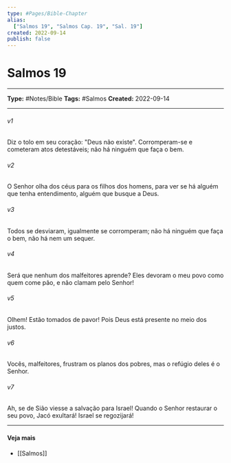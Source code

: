 ```yaml
---
type: #Pages/Bible-Chapter
alias:
  ["Salmos 19", "Salmos Cap. 19", "Sal. 19"]
created: 2022-09-14
publish: false
---
```


# Salmos 19

---

**Type:** #Notes/Bible
**Tags:** #Salmos
**Created:** 2022-09-14

---

###### v1
Diz o tolo em seu coração: "Deus não existe". Corromperam-se e cometeram atos detestáveis; não há ninguém que faça o bem.
###### v2
O Senhor olha dos céus para os filhos dos homens, para ver se há alguém que tenha entendimento, alguém que busque a Deus.
###### v3
Todos se desviaram, igualmente se corromperam; não há ninguém que faça o bem, não há nem um sequer.
###### v4
Será que nenhum dos malfeitores aprende? Eles devoram o meu povo como quem come pão, e não clamam pelo Senhor!
###### v5
Olhem! Estão tomados de pavor! Pois Deus está presente no meio dos justos.
###### v6
Vocês, malfeitores, frustram os planos dos pobres, mas o refúgio deles é o Senhor.
###### v7
Ah, se de Sião viesse a salvação para Israel! Quando o Senhor restaurar o seu povo, Jacó exultará! Israel se regozijará!


---

#### Veja mais

- [[Salmos]]
